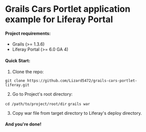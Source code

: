 # Grails Cars Portlet application example for Liferay Portal

#### Project requirements:
- Grails (>= 1.3.6)
- Liferay Portal (>= 6.0 GA 4)


#### Quick Start:
1. Clone the repo:
    
```git clone https://github.com/Lizard5472/grails-cars-portlet-liferay.git```

2. Go to Project's root directory:
    
```cd /path/to/project/root/dir```
```grails war```

3. Copy war file from target directory to Liferay's deploy directory.

#### And you're done!